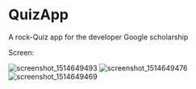 # QuizApp
A rock-Quiz app for the developer Google scholarship

Screen:

![screenshot_1514649493](https://user-images.githubusercontent.com/34031260/34455868-a5403c06-ed88-11e7-8ef4-9e2edc5d6221.png)
![screenshot_1514649476](https://user-images.githubusercontent.com/34031260/34455869-a5606c6a-ed88-11e7-9bc7-e41fa5f64fb7.png)
![screenshot_1514649469](https://user-images.githubusercontent.com/34031260/34455870-a57e663e-ed88-11e7-8b58-e89a80863e67.png)
